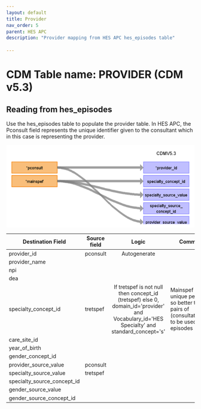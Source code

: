 ```yaml
---
layout: default
title: Provider
nav_order: 5
parent: HES APC
description: "Provider mapping from HES APC hes_episodes table"

---
```


# CDM Table name: PROVIDER (CDM v5.3)

## Reading from hes_episodes

Use the hes_episodes table to populate the provider table. In HES APC, the Pconsult field represents the unique identifier given to the consultant which in this case is representing the provider.  

![](images/image3.png)

| Destination Field | Source field | Logic | Comment field |
| --- | --- | :---: | --- |
| provider_id | pconsult | Autogenerate |  |
| provider_name |  |  |  |
| npi |  |  |  |
| dea |  |  |  |
| specialty_concept_id | tretspef | 	If tretspef is not null then concept_id (tretspef) else 0, domain_id='provider' and Vocabulary_id='HES Specialty' and standard_concept='s' | Mainspef are not unique per consultant, so better to record pairs of (consultatnt,soecialty) to be used across the episodes |
| care_site_id | | | |
| year_of_birth |  |  |  |
| gender_concept_id |  | |  |
| provider_source_value | pconsult |  |  |
| specialty_source_value | tretspef | | |
| specialty_source_concept_id |  |  | |
| gender_source_value | | |  |
| gender_source_concept_id |  |  | |
